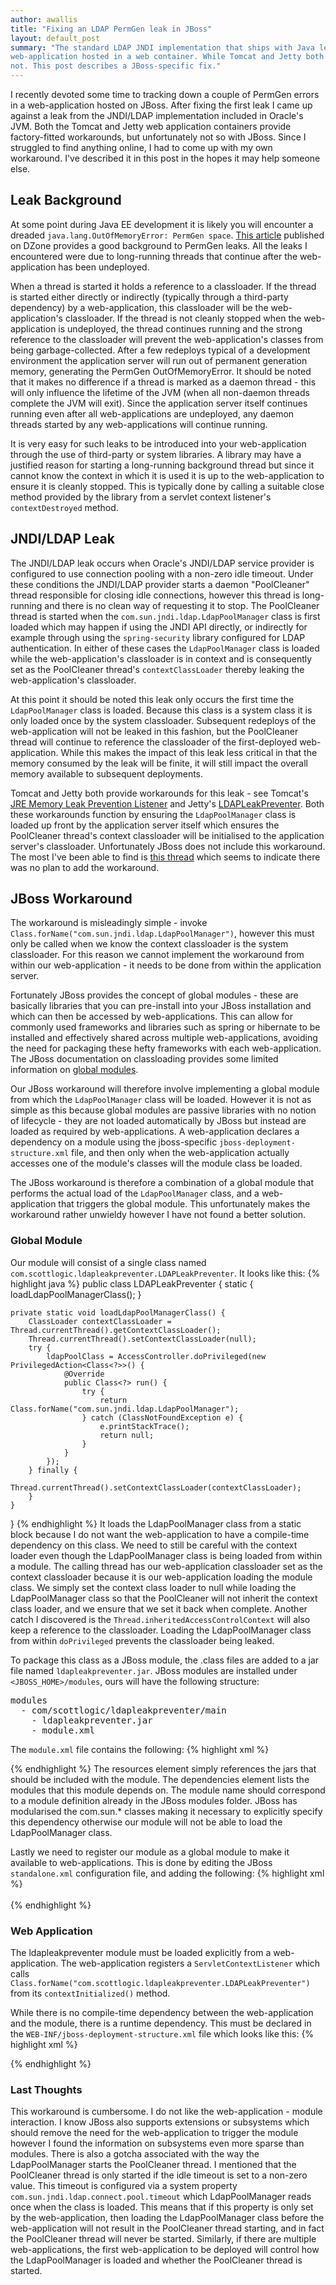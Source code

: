 ```yaml
---
author: awallis
title: "Fixing an LDAP PermGen leak in JBoss"
layout: default_post
summary: "The standard LDAP JNDI implementation that ships with Java leaks a classloader reference when used from a 
web-application hosted in a web container. While Tomcat and Jetty both include factory-fitted workarounds, JBoss  does 
not. This post describes a JBoss-specific fix."
---
```

I recently devoted some time to tracking down a couple of PermGen errors in a web-application hosted on JBoss. After 
fixing the first leak I came up against a leak from the JNDI/LDAP implementation included in Oracle's JVM. Both the 
Tomcat and Jetty web application containers provide factory-fitted workarounds, but unfortunately not so with JBoss. 
Since I struggled to find anything online, I had to come up with my own workaround. I've described it in this post in 
the hopes it may help someone else.

## Leak Background

At some point during Java EE development it is likely you will encounter a dreaded 
`java.lang.OutOfMemoryError: PermGen space`. [This article](http://java.dzone.com/articles/what-permgen-leak 
"What is a PermGen Leak?") published on DZone provides a good background to PermGen leaks. All the leaks I encountered 
were due to long-running threads that continue after the web-application has been undeployed.

When a thread is started it holds a reference to a classloader. If the thread is started either directly or indirectly
(typically through a third-party dependency) by a web-application, this classloader will be the web-application's 
classloader. If the thread is not cleanly stopped when the web-application is undeployed, the thread continues running
and the strong reference to the classloader will prevent the web-application's classes from being garbage-collected.
After a few redeploys typical of a development environment the application server will run out of permanent generation
memory, generating the PermGen OutOfMemoryError. It should be noted that it makes no difference if a thread is marked
as a daemon thread - this will only influence the lifetime of the JVM (when all non-daemon threads complete the JVM
will exit). Since the application server itself continues running even after all web-applications are undeployed, any
daemon threads started by any web-applications will continue running.

It is very easy for such leaks to be introduced into your web-application through the use of third-party or system 
libraries. A library may have a justified reason for starting a long-running background thread but since it cannot know 
the context in which it is used it is up to the web-application to ensure it is cleanly stopped. This is typically done 
by calling a suitable close method provided by the library from a servlet context listener's `contextDestroyed` method.

## JNDI/LDAP Leak

The JNDI/LDAP leak occurs when Oracle's JNDI/LDAP service provider is configured to use connection pooling with a 
non-zero idle timeout. Under these conditions the JNDI/LDAP provider starts a daemon "PoolCleaner" thread responsible 
for closing idle connections, however this thread is long-running and there is no clean way of requesting it to stop.
The PoolCleaner thread is started when the `com.sun.jndi.ldap.LdapPoolManager` class is first loaded which may happen
if using the JNDI API directly, or indirectly for example through using the `spring-security` library configured for 
LDAP authentication. In either of these cases the `LdapPoolManager` class is loaded while the web-application's 
classloader is in context and is consequently set as the PoolCleaner thread's `contextClassLoader` thereby leaking the
web-application's classloader.

At this point it should be noted this leak only occurs the first time the `LdapPoolManager` class is loaded. Because 
this class is a system class it is only loaded once by the system classloader. Subsequent redeploys of the 
web-application will not be leaked in this fashion, but the PoolCleaner thread will continue to reference the 
classloader of the first-deployed web-application. While this makes the impact of this leak less critical in that the
memory consumed by the leak will be finite, it will still impact the overall memory available to subsequent deployments.

Tomcat and Jetty both provide workarounds for this leak - see Tomcat's [JRE Memory Leak Prevention Listener](https://tomcat.apache.org/tomcat-7.0-doc/config/listeners.html#JRE%20Memory%20Leak%20Prevention%20Listener%20-%20org.apache.catalina.core.JreMemoryLeakPreventionListener)
and Jetty's [LDAPLeakPreventer](http://www.eclipse.org/jetty/documentation/current/preventing-memory-leaks.html). Both
these workarounds function by ensuring the `LdapPoolManager` class is loaded up front by the application server itself
which ensures the PoolCleaner thread's context classloader will be initialised to the application server's classloader.
Unfortunately JBoss does not include this workaround. The most I've been able to find is [this thread](https://developer.jboss.org/thread/164760?_sscc=t) 
which seems to indicate there was no plan to add the workaround.

## JBoss Workaround

The workaround is misleadingly simple - invoke `Class.forName("com.sun.jndi.ldap.LdapPoolManager")`, however this must
only be called when we know the context classloader is the system classloader. For this reason we cannot implement the
workaround from within our web-application - it needs to be done from within the application server. 

Fortunately JBoss provides the concept of global modules - these are basically libraries that you can pre-install into
your JBoss installation and which can then be accessed by web-applications. This can allow for commonly used frameworks
and libraries such as spring or hibernate to be installed and effectively shared across multiple web-applications, 
avoiding the need for packaging these hefty frameworks with each web-application. The JBoss documentation on 
classloading provides some limited information on [global modules](https://docs.jboss.org/author/display/AS71/Class+Loading+in+AS7#ClassLoadinginAS7-GlobalModules "Global Modules").

Our JBoss workaround will therefore involve implementing a global module from which the `LdapPoolManager` class will 
be loaded. However it is not as simple as this because global modules are passive libraries with no notion of 
lifecycle - they are not loaded automatically by JBoss but instead are loaded as required by web-applications. 
A web-application declares a dependency on a module using the jboss-specific `jboss-deployment-structure.xml` file,
and then only when the web-application actually accesses one of the module's classes will the module class be loaded. 

The JBoss workaround is therefore a combination of a global module that performs the actual load of the 
`LdapPoolManager` class, and a web-application that triggers the global module. This unfortunately makes the workaround 
rather unwieldy however I have not found a better solution.

### Global Module

Our module will consist of a single class named `com.scottlogic.ldapleakpreventer.LDAPLeakPreventer`. It looks like this:
{% highlight java %}
public class LDAPLeakPreventer {
    static {
        loadLdapPoolManagerClass();
    }

    private static void loadLdapPoolManagerClass() {
        ClassLoader contextClassLoader = Thread.currentThread().getContextClassLoader();
        Thread.currentThread().setContextClassLoader(null);
        try {
            ldapPoolClass = AccessController.doPrivileged(new PrivilegedAction<Class<?>>() {
                @Override
                public Class<?> run() {
                    try {
                        return Class.forName("com.sun.jndi.ldap.LdapPoolManager");
                    } catch (ClassNotFoundException e) {
                        e.printStackTrace();
                        return null;
                    }
                }
            });
        } finally {
            Thread.currentThread().setContextClassLoader(contextClassLoader);
        }
    }
}
{% endhighlight %}
It loads the LdapPoolManager class from a static block because I do not want the web-application to have a compile-time
dependency on this class. We need to still be careful with the context loader even though the LdapPoolManager class is
being loaded from within a module. The calling thread has our web-application classloader set as the context classloader
because it is our web-application loading the module class. We simply set the context class loader to null while loading
the LdapPoolManager class so that the PoolCleaner will not inherit the context class loader, and we ensure that we set
it back when complete. Another catch I discovered is the `Thread.inheritedAccessControlContext` will also keep a 
reference to the classloader. Loading the LdapPoolManager class from within `doPrivileged` prevents the classloader 
being leaked.

To package this class as a JBoss module, the .class files are added to a jar file named `ldapleakpreventer.jar`. JBoss 
modules are installed under `<JBOSS_HOME>/modules`, ours will have the following structure:
<pre>
modules 
  - com/scottlogic/ldapleakpreventer/main
    - ldapleakpreventer.jar
	- module.xml
</pre>
The `module.xml` file contains the following:
{% highlight xml %}
<?xml version="1.0" encoding="UTF-8"?>
<module xmlns="urn:jboss:module:1.0" name="com.scottlogic.ldapleakpreventer">
    <resources>
        <resource-root path="ldapleakpreventer.jar"/>
    </resources>
    <dependencies>
        <module name="sun.jdk"/>
    </dependencies>
</module>
{% endhighlight %}
The resources element simply references the jars that should be included with the module. The dependencies element 
lists the modules that this module depends on. The module name should correspond to a module definition already in the 
JBoss modules folder. JBoss has modularised the com.sun.* classes making it necessary to explicitly specify this 
dependency otherwise our module will not be able to load the LdapPoolManager class.

Lastly we need to register our module as a global module to make it available to web-applications. This is done by 
editing the JBoss `standalone.xml` configuration file, and adding the following:
{% highlight xml %}
<subsystem xmlns="urn:jboss:domain:ee:1.0" >            
  <global-modules>
    <module name="com.scottlogic.ldapleakpreventer" slot="main" />            
  </global-modules> 
</subsystem>
{% endhighlight %}

### Web Application

The ldapleakpreventer module must be loaded explicitly from a web-application. The web-application registers a 
`ServletContextListener` which calls `Class.forName("com.scottlogic.ldapleakpreventer.LDAPLeakPreventer")` from its 
`contextInitialized()` method.

While there is no compile-time dependency between the web-application and the module, there is a runtime dependency. 
This must be declared in the `WEB-INF/jboss-deployment-structure.xml` file which looks like this:
{% highlight xml %}
<?xml version="1.0" encoding="UTF-8"?>  
<jboss-deployment-structure>  
    <deployment>  
        <dependencies>  
            <module name="com.scottlogic.ldapleakpreventer" />  
        </dependencies>  
    </deployment>
</jboss-deployment-structure>
{% endhighlight %}

### Last Thoughts

This workaround is cumbersome. I do not like the web-application - module interaction. I know JBoss also supports
extensions or subsystems which should remove the need for the web-application to trigger the module however I found the 
information on subsystems even more sparse than modules. There is also a gotcha associated with the way the 
LdapPoolManager starts the PoolCleaner thread. I mentioned that the PoolCleaner thread is only started if the idle 
timeout is set to a non-zero value. This timeout is configured via a system property 
`com.sun.jndi.ldap.connect.pool.timeout` which LdapPoolManager reads once when the class is loaded. This means that if
this property is only set by the web-application, then loading the LdapPoolManager class before the web-application will
not result in the PoolCleaner thread starting, and in fact the PoolCleaner thread will never be started. Similarly, if
there are multiple web-applications, the first web-application to be deployed will control how the LdapPoolManager is
loaded and whether the PoolCleaner thread is started.
